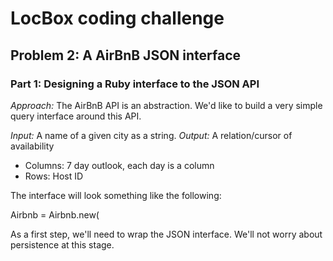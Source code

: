 # LocBox coding challenge


## Problem 2: A AirBnB JSON interface

### Part 1: Designing a Ruby interface to the JSON API

*Approach:* The AirBnB API is an abstraction. We'd like to build a very
simple query interface around this API. 

*Input:* A name of a given city as a string.
*Output:* A relation/cursor of availability
  - Columns: 7 day outlook, each day is a column
  - Rows: Host ID

The interface will look something like the following:

Airbnb = Airbnb.new(

As a first step, we'll need to wrap the JSON interface. We'll not worry about persistence at this stage.

